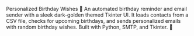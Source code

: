 <p>Personalized Birthday Wishes 🎉 An automated birthday reminder and email sender with a sleek dark-golden themed Tkinter UI. It loads contacts from a CSV file, checks for upcoming birthdays, and sends personalized emails with random birthday wishes. Built with Python, SMTP, and Tkinter. 🚀</p>
